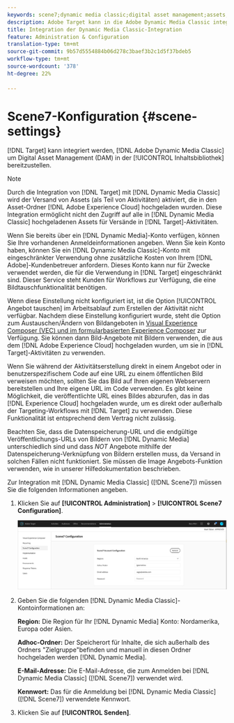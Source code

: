 ```yaml
---
keywords: scene7;dynamic media classic;digital asset management;assets;dam;content library;swap image
description: Adobe Target kann in die Adobe Dynamic Media Classic integriert werden, um Digital Asset Management (DAM) in der Inhaltsbibliothek bereitzustellen.
title: Integration der Dynamic Media Classic-Integration
feature: Administration & Configuration
translation-type: tm+mt
source-git-commit: 9b57d5554884b06d278c3baef3b2c1d5f37bdeb5
workflow-type: tm+mt
source-wordcount: '378'
ht-degree: 22%

---
```



# Scene7-Konfiguration {#scene-settings}

[!DNL Target] kann integriert werden,  [!DNL Adobe Dynamic Media Classic] um Digital Asset Management (DAM) in der  [!UICONTROL Inhaltsbibliothek] bereitzustellen.

>[!NOTE]
>
>Durch die Integration von [!DNL Target] mit [!DNL Dynamic Media Classic] wird der Versand von Assets (als Teil von Aktivitäten) aktiviert, die in den Asset-Ordner [!DNL Adobe Experience Cloud] hochgeladen wurden. Diese Integration ermöglicht nicht den Zugriff auf alle in [!DNL Dynamic Media Classic] hochgeladenen Assets für Versände in [!DNL Target]-Aktivitäten.

Wenn Sie bereits über ein [!DNL Dynamic Media]-Konto verfügen, können Sie Ihre vorhandenen Anmeldeinformationen angeben. Wenn Sie kein Konto haben, können Sie ein [!DNL Dynamic Media Classic]-Konto mit eingeschränkter Verwendung ohne zusätzliche Kosten von Ihrem [!DNL Adobe]-Kundenbetreuer anfordern. Dieses Konto kann nur für Zwecke verwendet werden, die für die Verwendung in [!DNL Target] eingeschränkt sind. Dieser Service steht Kunden für Workflows zur Verfügung, die eine Bildtauschfunktionalität benötigen.

<!-- 
>[!NOTE]
>
>A restricted-use, free [!DNL Dynamic Media Classic] account for [!DNL Adobe Target] is no longer supported for new customers or new users. Existing sign-in credentials work as usual. 
-->

Wenn diese Einstellung nicht konfiguriert ist, ist die Option [!UICONTROL Angebot tauschen] im Arbeitsablauf zum Erstellen der Aktivität nicht verfügbar. Nachdem diese Einstellung konfiguriert wurde, steht die Option zum Austauschen/Ändern von Bildangeboten in  [Visual Experience Composer (VEC) und im formularbasierten Experience Composer](/help/c-experiences/experiences.md#concept_A2E10F6AFB3D4AEAB6951EE14688848D) zur Verfügung. Sie können dann Bild-Angebote mit Bildern verwenden, die aus dem [!DNL Adobe Experience Cloud] hochgeladen wurden, um sie in [!DNL Target]-Aktivitäten zu verwenden.

Wenn Sie während der Aktivitätserstellung direkt in einem Angebot oder in benutzerspezifischem Code auf eine URL zu einem öffentlichen Bild verweisen möchten, sollten Sie das Bild auf Ihren eigenen Webservern bereitstellen und Ihre eigene URL im Code verwenden. Es gibt keine Möglichkeit, die veröffentlichte URL eines Bildes abzurufen, das in das [!DNL Experience Cloud] hochgeladen wurde, um es direkt oder außerhalb der Targeting-Workflows mit [!DNL Target] zu verwenden. Diese Funktionalität ist entsprechend dem Vertrag nicht zulässig.

Beachten Sie, dass die Datenspeicherung-URL und die endgültige Veröffentlichungs-URLs von Bildern von [!DNL Dynamic Media] unterschiedlich sind und dass *NOT* Angebote mithilfe der Datenspeicherung-Verknüpfung von Bildern erstellen muss, da Versand in solchen Fällen nicht funktioniert. Sie müssen die Image Angebots-Funktion verwenden, wie in unserer Hilfedokumentation beschrieben.

Zur Integration mit [!DNL Dynamic Media Classic] ([!DNL Scene7]) müssen Sie die folgenden Informationen angeben.

1. Klicken Sie auf **[!UICONTROL Administration]** > **[!UICONTROL Scene7 Configuration]**.

   ![Scene7-Seite](/help/administrating-target/assets/scene7.png)

1. Geben Sie die folgenden [!DNL Dynamic Media Classic]-Kontoinformationen an:

   **Region:** Die Region für Ihr  [!DNL Dynamic Media] Konto: Nordamerika, Europa oder Asien.

   **Adhoc-Ordner:** Der Speicherort für Inhalte, die sich außerhalb des Ordners &quot;Zielgruppe&quot;befinden und manuell in diesen Ordner hochgeladen werden  [!DNL Dynamic Media].

   **E-Mail-Adresse:** Die E-Mail-Adresse, die zum Anmelden bei  [!DNL Dynamic Media Classic] ([!DNL Scene7]) verwendet wird.

   **Kennwort:** Das für die Anmeldung bei  [!DNL Dynamic Media Classic] ([!DNL Scene7]) verwendete Kennwort.

1. Klicken Sie auf **[!UICONTROL Senden]**.
